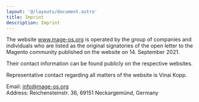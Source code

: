 ```yaml
---
layout: '@/layouts/document.astro'
title: Imprint
description: Imprint
---
```


The website www.mage-os.org is operated by the group of companies and individuals who are listed as the original signatories of the open letter to the Magento community published on the website on 14. September 2021.

Their contact information can be found publicly on the respective websites.

Representative contact regarding all matters of the website is Vinai Kopp.

Email: info@mage-os.org  
Address: Reichensteinstr. 36, 69151 Neckargemünd, Germany

